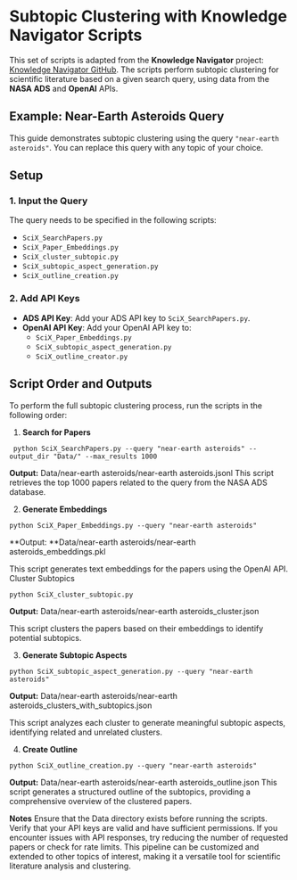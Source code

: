 # Subtopic Clustering with Knowledge Navigator Scripts

This set of scripts is adapted from the **Knowledge Navigator** project: [Knowledge Navigator GitHub](https://github.com/katzurik/Knowledge_Navigator/tree/main/Navigator). The scripts perform subtopic clustering for scientific literature based on a given search query, using data from the **NASA ADS** and **OpenAI** APIs.

## Example: Near-Earth Asteroids Query

This guide demonstrates subtopic clustering using the query `"near-earth asteroids"`. You can replace this query with any topic of your choice.

## Setup

### 1. Input the Query
The query needs to be specified in the following scripts:
- `SciX_SearchPapers.py`
- `SciX_Paper_Embeddings.py`
- `SciX_cluster_subtopic.py`
- `SciX_subtopic_aspect_generation.py`
- `SciX_outline_creation.py`

### 2. Add API Keys
- **ADS API Key**: Add your ADS API key to `SciX_SearchPapers.py`.
- **OpenAI API Key**: Add your OpenAI API key to:
  - `SciX_Paper_Embeddings.py`
  - `SciX_subtopic_aspect_generation.py`
  - `SciX_outline_creator.py`

## Script Order and Outputs

To perform the full subtopic clustering process, run the scripts in the following order:

1. **Search for Papers**

  ` python SciX_SearchPapers.py --query "near-earth asteroids" --output_dir "Data/" --max_results 1000`

**Output:** Data/near-earth asteroids/near-earth asteroids.jsonl
This script retrieves the top 1000 papers related to the query from the NASA ADS database.

2. **Generate Embeddings**

`python SciX_Paper_Embeddings.py --query "near-earth asteroids"`

**Output: **Data/near-earth asteroids/near-earth asteroids_embeddings.pkl

This script generates text embeddings for the papers using the OpenAI API.
Cluster Subtopics

`python SciX_cluster_subtopic.py`

**Output:** Data/near-earth asteroids/near-earth asteroids_cluster.json

This script clusters the papers based on their embeddings to identify potential subtopics.

3. **Generate Subtopic Aspects**

`python SciX_subtopic_aspect_generation.py --query "near-earth asteroids"`

**Output:** Data/near-earth asteroids/near-earth asteroids_clusters_with_subtopics.json

This script analyzes each cluster to generate meaningful subtopic aspects, identifying related and unrelated clusters.

4. **Create Outline**

`python SciX_outline_creation.py --query "near-earth asteroids"`

**Output:** Data/near-earth asteroids/near-earth asteroids_outline.json
This script generates a structured outline of the subtopics, providing a comprehensive overview of the clustered papers.

**Notes**
Ensure that the Data directory exists before running the scripts.
Verify that your API keys are valid and have sufficient permissions.
If you encounter issues with API responses, try reducing the number of requested papers or check for rate limits.
This pipeline can be customized and extended to other topics of interest, making it a versatile tool for scientific literature analysis and clustering.
